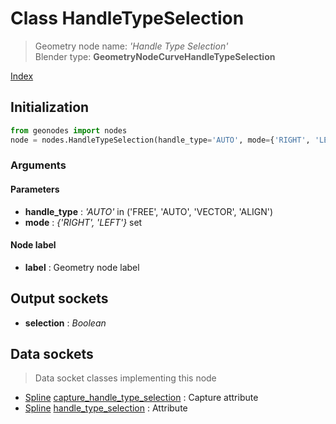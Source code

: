
# Class HandleTypeSelection

> Geometry node name: _'Handle Type Selection'_<br>Blender type:  **GeometryNodeCurveHandleTypeSelection**


[Index](/docs/index.md)

## Initialization


```python
from geonodes import nodes
node = nodes.HandleTypeSelection(handle_type='AUTO', mode={'RIGHT', 'LEFT'}, label=None)
```


### Arguments


#### Parameters



- **handle_type** : _'AUTO'_ in ('FREE', 'AUTO', 'VECTOR', 'ALIGN')
- **mode** : _{'RIGHT', 'LEFT'}_ set



#### Node label



- **label** : Geometry node label



## Output sockets



- **selection** : _Boolean_



## Data sockets

> Data socket classes implementing this node




- [Spline](../sockets/Spline.md) [capture_handle_type_selection](../sockets/Spline.md#capture_handle_type_selection) : Capture attribute
- [Spline](../sockets/Spline.md) [handle_type_selection](../sockets/Spline.md#handle_type_selection) : Attribute


